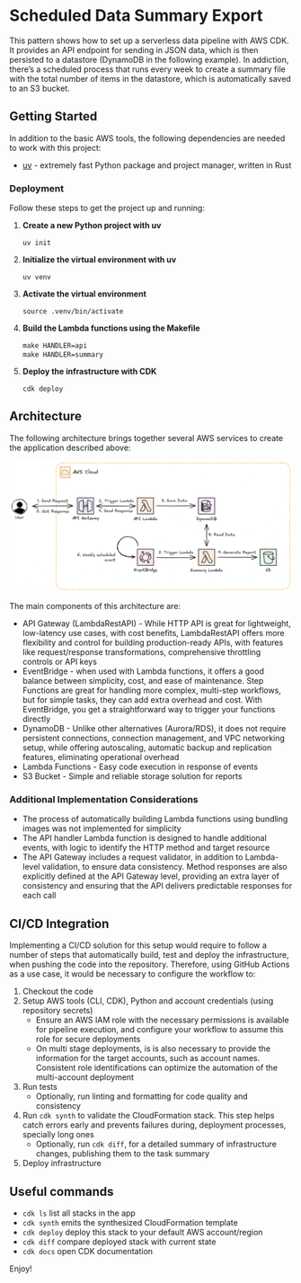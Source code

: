 # Scheduled Data Summary Export

This pattern shows how to set up a serverless data pipeline with AWS CDK. It provides an API endpoint for sending in JSON data, which is then persisted to a datastore (DynamoDB in the following example). In addiction, there’s a scheduled process that runs every week to create a summary file with the total number of items in the datastore, which is automatically saved to an S3 bucket.

## Getting Started

In addition to the basic AWS tools, the following dependencies are needed to work with this project:

- [uv](https://docs.astral.sh/uv/) - extremely fast Python package and project manager, written in Rust

### Deployment

Follow these steps to get the project up and running:

1. **Create a new Python project with uv**
   ```
   uv init
   ```

2. **Initialize the virtual environment with uv**
   ```
   uv venv
   ```

3. **Activate the virtual environment**
   ```
   source .venv/bin/activate
   ```

4. **Build the Lambda functions using the Makefile**
   ```
   make HANDLER=api
   make HANDLER=summary
   ```

5. **Deploy the infrastructure with CDK**
   ```
   cdk deploy
   ```

## Architecture

The following architecture brings together several AWS services to create the application described above:

<p align="center">
  <img src="../../assets/scheduled_data_summary_export_stack.png" alt="Scheduled Data Summary Export Architecture Diagram"/>
</p>

The main components of this architecture are:

- API Gateway (LambdaRestAPI) - While HTTP API is great for lightweight, low-latency use cases, with cost benefits, LambdaRestAPI offers more flexibility and control for building production-ready APIs, with features like request/response transformations, comprehensive throttling controls or API keys
- EventBridge - when used with Lambda functions, it offers a good balance between simplicity, cost, and ease of maintenance. Step Functions are great for handling more complex, multi-step workflows, but for simple tasks, they can add extra overhead and cost. With EventBridge, you get a straightforward way to trigger your functions directly
- DynamoDB - Unlike other alternatives (Aurora/RDS), it does not require persistent connections, connection management, and VPC networking setup, while offering autoscaling, automatic backup and replication features, eliminating operational overhead
- Lambda Functions - Easy code execution in response of events
- S3 Bucket - Simple and reliable storage solution for reports

### Additional Implementation Considerations

- The process of automatically building Lambda functions using bundling images was not implemented for simplicity
- The API handler Lambda function is designed to handle additional events, with logic to identify the HTTP method and target resource
- The API Gateway includes a request validator, in addition to Lambda-level validation, to ensure data consistency. Method responses are also explicitly defined at the API Gateway level, providing an extra layer of consistency and ensuring that the API delivers predictable responses for each call

## CI/CD Integration

Implementing a CI/CD solution for this setup would require to follow a number of steps that automatically build, test and deploy the infrastructure, when pushing the code into the repository. Therefore, using GitHub Actions as a use case, it would be necessary to configure the workflow to:

1. Checkout the code
2. Setup AWS tools (CLI, CDK), Python and account credentials (using repository secrets)
    - Ensure an AWS IAM role with the necessary permissions is available for pipeline execution, and configure your workflow to assume this role for secure deployments
    - On multi stage deployments, is is also necessary to provide the information for the target accounts, such as account names. Consistent role identifications can optimize the automation of the multi-account deployment
3. Run tests
    - Optionally, run linting and formatting for code quality and consistency
4. Run `cdk synth` to validate the CloudFormation stack. This step helps catch errors early and prevents failures during, deployment processes, specially long ones
    - Optionally, run `cdk diff`, for a detailed summary of infrastructure changes, publishing them to the task summary
5. Deploy infrastructure
    

## Useful commands

 * `cdk ls`          list all stacks in the app
 * `cdk synth`       emits the synthesized CloudFormation template
 * `cdk deploy`      deploy this stack to your default AWS account/region
 * `cdk diff`        compare deployed stack with current state
 * `cdk docs`        open CDK documentation

Enjoy!
